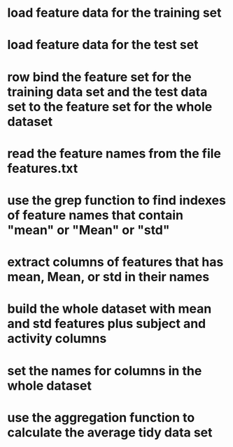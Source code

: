 # load feature data for the training set


# load feature data for the test set

# row bind the feature set for the training data set and the test data set to the feature set for the whole dataset


# read the feature names  from the file features.txt


# use the grep function to  find indexes of feature names that contain "mean" or "Mean" or "std"


# extract columns of features that has mean, Mean, or std in their names


# build the whole dataset with mean and std features plus subject and activity columns 


# set the names for columns in the whole dataset


# use the aggregation function to calculate the average tidy data set
